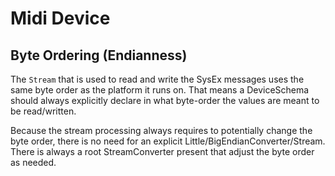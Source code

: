 # Midi Device

## Byte Ordering (Endianness)

The `Stream` that is used to read and write the SysEx messages uses the same byte order as the platform it runs on.
That means a DeviceSchema should always explicitly declare in what byte-order the values are meant to be read/written.

Because the stream processing always requires to potentially change the byte order, there is no need for an explicit
Little/BigEndianConverter/Stream. There is always a root StreamConverter present that adjust the byte order as needed.
